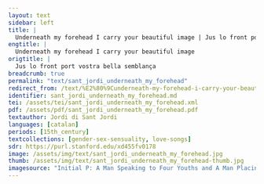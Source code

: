```yaml
---
layout: text
sidebar: left
title: |
  Underneath my forehead I carry your beautiful image | Jus lo front port vostra bella semblança
engtitle: |
  Underneath my forehead I carry your beautiful image
origtitle: |
  Jus lo front port vostra bella semblança
breadcrumb: true
permalink: "text/sant_jordi_underneath_my_forehead"
redirect_from: /text/%E2%80%9Cunderneath-my-forehead-i-carry-your-beautiful-image%E2%80%9D
identifier: sant_jordi_underneath_my_forehead.md
tei: /assets/tei/sant_jordi_underneath_my_forehead.xml
pdf: /assets/pdf/sant_jordi_underneath_my_forehead.pdf
textauthor: Jordi di Sant Jordi
languages: [catalan]
periods: [15th_century]
textcollections: [gender-sex-sensuality, love-songs]
sdr: https://purl.stanford.edu/xd455fv0178
image: /assets/img/text/sant_jordi_underneath_my_forehead.jpg
thumb: /assets/img/text/sant_jordi_underneath_my_forehead-thumb.jpg
imagesource: "Initial P: A Man Speaking to Four Youths and A Man Placing a Ring on a Woman’s Hand, Getty Museum Ms. Ludwig XIV 6 (83.MQ.165), fol. 205v, about 1290–1310 [Public Domain]"
---
```

